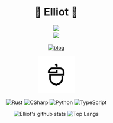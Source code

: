 <h1 align="center">🦀 Elliot 🐍</h1>

<p align="center"> 
  <a href="https://afdian.com/a/Elliot">
    <img src="https://img.shields.io/badge/%E8%B5%9E%E5%8A%A9-%E5%8F%91%E7%94%B5-critical?style=for-the-badge&logo=appveyor" />
  </a>
  <br />
  <img src="https://profile-counter.glitch.me/Eliot00/count.svg" />
</p>

<div align="center">

[![blog](https://img.shields.io/badge/Blog-%23FFA500.svg?&style=for-the-badge&logo=rss&logoColor=white)](https://elliot00.com)

</div>

<div align="center">
  <a href="https://github.com/inherd"><img alt="inherd" width="100" height="100" src="https://raw.githubusercontent.com/inherd/arts/master/logo/logo.svg" /></a>
</div>

<p align="center">
  <img alt="Rust" src="https://img.shields.io/badge/rust-%23000000.svg?&style=for-the-badge&logo=rust&logoColor=white" />
  <img alt="CSharp" src="https://img.shields.io/badge/c%23%20-%23239120.svg?&style=for-the-badge&logo=c-sharp&logoColor=white" />
  <img alt="Python" src="https://img.shields.io/badge/python%20-%2314354C.svg?&style=for-the-badge&logo=python&logoColor=white" />
  <img alt="TypeScript" src="https://img.shields.io/badge/typescript-%23007ACC.svg?&style=for-the-badge&logo=typescript&logoColor=white" />
</p>

<p align="center">
<img height="200" alt="Elliot's github stats" src="https://github-readme-stats.vercel.app/api?username=Eliot00&show_icons=true&theme=tokyonight&include_all_commits=true" />
<img height="200" alt="Top Langs" src="https://github-readme-stats.vercel.app/api/top-langs/?username=Eliot00&theme=tokyonight&exclude_repo=rime-holo&hide=mdx" />
</p>
